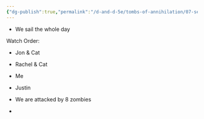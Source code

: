 ```yaml
---
{"dg-publish":true,"permalink":"/d-and-d-5e/tombs-of-annihilation/07-session-notes/session-2/y5-m3-d8/","noteIcon":"","created":"2025-07-23T20:45:00.326-05:00","updated":"2025-08-06T10:51:01.476-05:00"}
---
```



- We sail the whole day

Watch Order:
- Jon & Cat
- Rachel & Cat
- Me
- Justin

- We are attacked by 8 zombies
- 